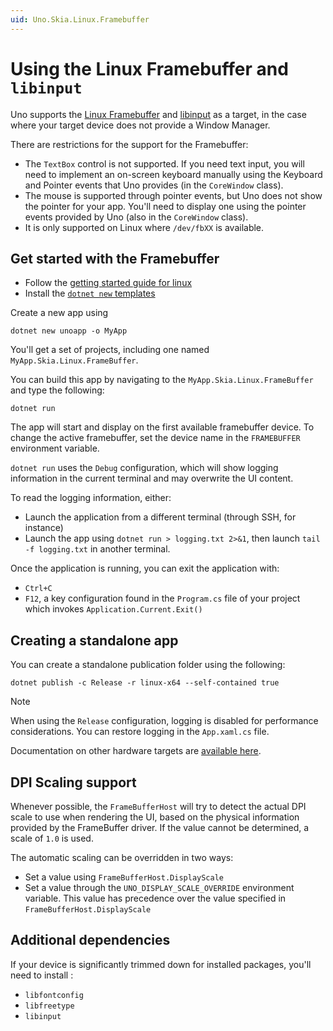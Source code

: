 ```yaml
---
uid: Uno.Skia.Linux.Framebuffer
---
```


# Using the Linux Framebuffer and `libinput`

Uno supports the [Linux Framebuffer](https://www.kernel.org/doc/html/latest/fb/framebuffer.html) and [libinput](https://github.com/wayland-project/libinput) as a target, in the case where your target device does not provide a Window Manager.

There are restrictions for the support for the Framebuffer:

- The `TextBox` control is not supported. If you need text input, you will need to implement an on-screen keyboard manually using the Keyboard and Pointer events that Uno provides (in the `CoreWindow` class).
- The mouse is supported through pointer events, but Uno does not show the pointer for your app. You'll need to display one using the pointer events provided by Uno (also in the `CoreWindow` class).
- It is only supported on Linux where `/dev/fbXX` is available.

## Get started with the Framebuffer

- Follow the [getting started guide for linux](../get-started-with-linux.md)
- Install the [`dotnet new` templates](../get-started-dotnet-new.md)

Create a new app using
```
dotnet new unoapp -o MyApp
```

You'll get a set of projects, including one named `MyApp.Skia.Linux.FrameBuffer`.

You can build this app by navigating to the `MyApp.Skia.Linux.FrameBuffer` and type the following:

```
dotnet run
```

The app will start and display on the first available framebuffer device. To change the active framebuffer, set the device name in the `FRAMEBUFFER` environment variable.

`dotnet run` uses the `Debug` configuration, which will show logging information in the current terminal and may overwrite the UI content.

To read the logging information, either:

- Launch the application from a different terminal (through SSH, for instance)
- Launch the app using `dotnet run > logging.txt 2>&1`, then launch `tail -f logging.txt` in another terminal.

Once the application is running, you can exit the application with:

- `Ctrl+C`
- `F12`, a key configuration found in the `Program.cs` file of your project which invokes `Application.Current.Exit()`

## Creating a standalone app
You can create a standalone publication folder using the following:

```
dotnet publish -c Release -r linux-x64 --self-contained true
```

> [!NOTE]
> When using the `Release` configuration, logging is disabled for performance considerations. You can restore logging in the `App.xaml.cs` file.

Documentation on other hardware targets are [available here](https://github.com/dotnet/core/blob/main/release-notes/6.0/supported-os.md).

## DPI Scaling support
Whenever possible, the `FrameBufferHost` will try to detect the actual DPI scale to use when rendering the UI, based on the physical information provided by the FrameBuffer driver. If the value cannot be determined, a scale of `1.0` is used.

The automatic scaling can be overridden in two ways:

- Set a value using `FrameBufferHost.DisplayScale`
- Set a value through the `UNO_DISPLAY_SCALE_OVERRIDE` environment variable. This value has precedence over the value specified in `FrameBufferHost.DisplayScale`

## Additional dependencies

If your device is significantly trimmed down for installed packages, you'll need to install :

- `libfontconfig`
- `libfreetype`
- `libinput`
